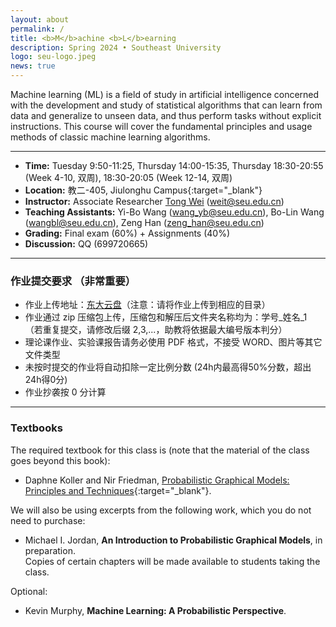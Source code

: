 ```yaml
---
layout: about
permalink: /
title: <b>M</b>achine <b>L</b>earning
description: Spring 2024 • Southeast University
logo: seu-logo.jpeg
news: true
---
```


Machine learning (ML) is a field of study in artificial intelligence concerned with the development and study of statistical algorithms that can learn from data and generalize to unseen data, and thus perform tasks without explicit instructions.
This course will cover the fundamental principles and usage methods of classic machine learning algorithms.

***

- **Time:** Tuesday 9:50-11:25, Thursday 14:00-15:35, Thursday 18:30-20:55 (Week 4-10, 双周), 18:30-20:05 (Week 12-14, 双周)
- **Location:** 教二-405, Jiulonghu Campus{:target="\_blank"}
- **Instructor:** Associate Researcher [Tong Wei](palm.seu.edu.cn/weit) (weit@seu.edu.cn)
- **Teaching Assistants:**	Yi-Bo Wang (wang_yb@seu.edu.cn), Bo-Lin Wang (wangbl@seu.edu.cn), Zeng Han (zeng_han@seu.edu.cn)
- **Grading:**	Final exam (60%) + Assignments (40%)
- **Discussion:** QQ (699720665)


***


### 作业提交要求 （非常重要）
- 作业上传地址：[东大云盘](https://pan.seu.edu.cn/link/9BE41C57470DCAC51C136F2A261E4A53)（注意：请将作业上传到相应的目录）
- 作业通过 zip 压缩包上传，压缩包和解压后文件夹名称均为：学号_姓名_1 （若重复提交，请修改后缀 2,3,...，助教将依据最大编号版本判分）
- 理论课作业、实验课报告请务必使用 PDF 格式，不接受 WORD、图片等其它文件类型
- 未按时提交的作业将自动扣除一定比例分数 (24h内最高得50%分数，超出24h得0分)
- 作业抄袭按 0 分计算

***


### Textbooks

The required textbook for this class is (note that the material of the class goes beyond this book):
- Daphne Koller and Nir Friedman, [Probabilistic Graphical Models: Principles and Techniques](http://www.amazon.com/Probabilistic-Graphical-Models-Principles-Computation/dp/0262013193/ref=sr_1_1?ie=UTF8&s=books&qid=1250711756&sr=8-1){:target="\_blank"}.

We will also be using excerpts from the following work, which you do not need to purchase:
- Michael I. Jordan, **An Introduction to Probabilistic Graphical Models**, in preparation.<br/>
Copies of certain chapters will be made available to students taking the class.

Optional:
- Kevin Murphy, **Machine Learning: A Probabilistic Perspective**.
